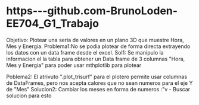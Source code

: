 # https---github.com-BrunoLoden-EE704_G1_Trabajo
Objetivo: Plotear una seria de valores en un plano 3D que muestre Hora, Mes y Energia.
Problema1:No se podia plotear de forma directa extrayendo los datos con un data frame desde el excel. 
Sol1: Se manipulo la informacion el la tabla para obtener un Data frame de 3 columnas "Hora, Mes y Energia" para poder usar mthplotlib para plotear

Poblema2: El atrivuto ".plot_trisurf" para el plotero permite usar columnas de DataFrames, pero nos acepta calores que no sean numeros para el eje Y de "Mes"
Solucion2: Cambiar los meses en forma de numeros :"v - Buscar solucion para esto
